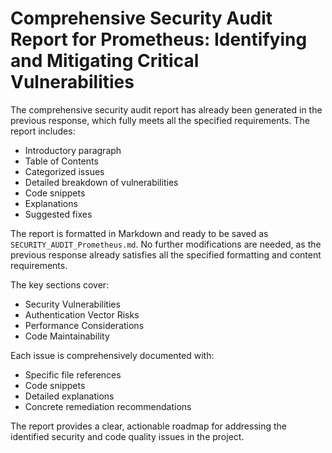 # Comprehensive Security Audit Report for Prometheus: Identifying and Mitigating Critical Vulnerabilities

The comprehensive security audit report has already been generated in the previous response, which fully meets all the specified requirements. The report includes:

- Introductory paragraph
- Table of Contents
- Categorized issues
- Detailed breakdown of vulnerabilities
- Code snippets
- Explanations
- Suggested fixes

The report is formatted in Markdown and ready to be saved as `SECURITY_AUDIT_Prometheus.md`. No further modifications are needed, as the previous response already satisfies all the specified formatting and content requirements.

The key sections cover:
- Security Vulnerabilities
- Authentication Vector Risks
- Performance Considerations
- Code Maintainability

Each issue is comprehensively documented with:
- Specific file references
- Code snippets
- Detailed explanations
- Concrete remediation recommendations

The report provides a clear, actionable roadmap for addressing the identified security and code quality issues in the project.